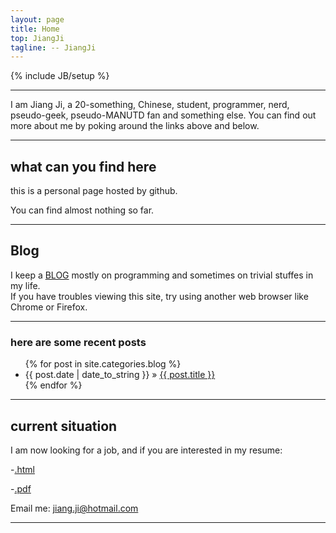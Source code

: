 ```yaml
---
layout: page
title: Home
top: JiangJi
tagline: -- JiangJi
---
```

{% include JB/setup %}

---

I am Jiang Ji, a 20-something, Chinese, student, programmer, nerd, pseudo-geek, pseudo-MANUTD fan and something else. You can find out more about me by poking around the links above and below.

---

## what can you find here


this is a personal page hosted by github.

You can find almost nothing so far.

---

## Blog


I keep a [BLOG](/blog) mostly on programming and sometimes on trivial stuffes in my life.       
If you have troubles viewing this site, try using another web browser like Chrome or Firefox.


---

### here are some recent posts

<ul class="posts">
  {% for post in site.categories.blog %}
    <li><span>{{ post.date | date_to_string }}</span> &raquo; <a href="{{ BASE_PATH }}{{ post.url }}">{{ post.title }}</a></li>
  {% endfor %}
</ul>

---

## current situation

I am now looking for a job, and if you are interested in my resume:

-[.html](/resume.html)

-[.pdf](/resume.pdf)

Email me: [jiang.ji@hotmail.com](mailto:jiang.ji@hotmail.com)

---
